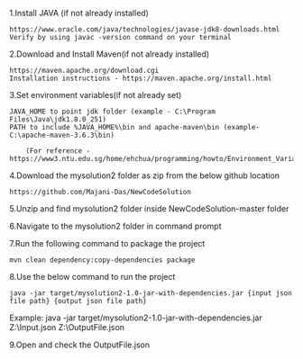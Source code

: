1.Install JAVA (if not already installed)

	https://www.oracle.com/java/technologies/javase-jdk8-downloads.html
	Verify by using javac -version command on your terminal

2.Download and Install Maven(if not already installed)

	https://maven.apache.org/download.cgi
	Installation instructions - https://maven.apache.org/install.html

3.Set environment variables(if not already set)

	JAVA_HOME to point jdk folder (example - C:\Program Files\Java\jdk1.8.0_251)
	PATH to include %JAVA_HOME%\bin and apache-maven\bin (example- C:\apache-maven-3.6.3\bin)
	
        (For reference - https://www3.ntu.edu.sg/home/ehchua/programming/howto/Environment_Variables.html)

 
4.Download the mysolution2 folder as zip from the below github location

	https://github.com/Majani-Das/NewCodeSolution 

5.Unzip and find mysolution2 folder inside NewCodeSolution-master folder

6.Navigate to the mysolution2 folder in command prompt

7.Run the following command to package the project

	mvn clean dependency:copy-dependencies package

8.Use the below command to run the project

	java -jar target/mysolution2-1.0-jar-with-dependencies.jar {input json file path} {output json file path}

Example:
	java -jar target/mysolution2-1.0-jar-with-dependencies.jar Z:\Input.json Z:\OutputFile.json

9.Open and check the OutputFile.json
